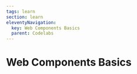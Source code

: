 ```yaml
---
tags: learn
section: learn
eleventyNavigation:
  key: Web Components Basics
  parent: Codelabs
---
```


# Web Components Basics
